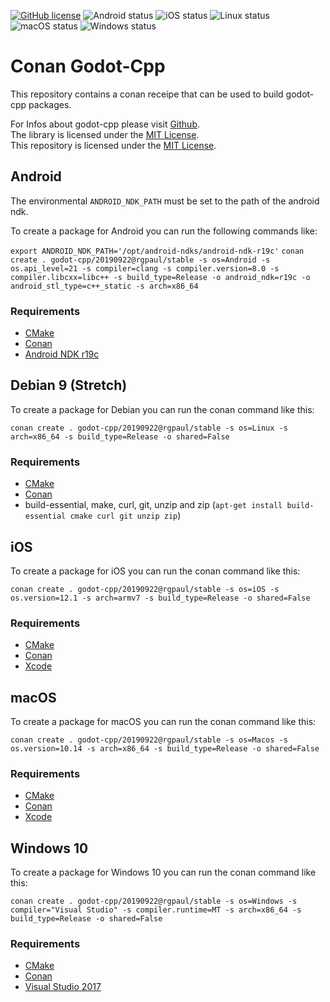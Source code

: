 [![GitHub license](https://img.shields.io/badge/license-MIT-blue.svg)](LICENSE)
![Android status](https://github.com/rgpaul/conan-godot-cpp-scripts/workflows/Android/badge.svg)
![iOS status](https://github.com/rgpaul/conan-godot-cpp-scripts/workflows/iOS/badge.svg)
![Linux status](https://github.com/rgpaul/conan-godot-cpp-scripts/workflows/Linux/badge.svg)
![macOS status](https://github.com/rgpaul/conan-godot-cpp-scripts/workflows/macOS/badge.svg)
![Windows status](https://github.com/rgpaul/conan-godot-cpp-scripts/workflows/Windows/badge.svg)

# Conan Godot-Cpp

This repository contains a conan receipe that can be used to build godot-cpp packages.

For Infos about godot-cpp please visit [Github](https://github.com/GodotNativeTools/godot-cpp).  
The library is licensed under the [MIT License](https://github.com/GodotNativeTools/godot-cpp/blob/master/LICENSE.md).  
This repository is licensed under the [MIT License](LICENSE).

## Android

The environmental `ANDROID_NDK_PATH` must be set to the path of the android ndk.

To create a package for Android you can run the following commands like:

`export ANDROID_NDK_PATH='/opt/android-ndks/android-ndk-r19c'`
`conan create . godot-cpp/20190922@rgpaul/stable -s os=Android -s os.api_level=21 -s compiler=clang -s compiler.version=8.0 -s compiler.libcxx=libc++ -s build_type=Release -o android_ndk=r19c -o android_stl_type=c++_static -s arch=x86_64`

### Requirements

* [CMake](https://cmake.org/)
* [Conan](https://conan.io/)
* [Android NDK r19c](https://developer.android.com/ndk/downloads/)

## Debian 9 (Stretch)

To create a package for Debian you can run the conan command like this:

`conan create . godot-cpp/20190922@rgpaul/stable -s os=Linux -s arch=x86_64 -s build_type=Release -o shared=False`

### Requirements

* [CMake](https://cmake.org/)
* [Conan](https://conan.io/)
* build-essential, make, curl, git, unzip and zip (`apt-get install build-essential cmake curl git unzip zip`)

## iOS

To create a package for iOS you can run the conan command like this:

`conan create . godot-cpp/20190922@rgpaul/stable -s os=iOS -s os.version=12.1 -s arch=armv7 -s build_type=Release -o shared=False`

### Requirements

* [CMake](https://cmake.org/)
* [Conan](https://conan.io/)
* [Xcode](https://developer.apple.com/xcode/)

## macOS

To create a package for macOS you can run the conan command like this:

`conan create . godot-cpp/20190922@rgpaul/stable -s os=Macos -s os.version=10.14 -s arch=x86_64 -s build_type=Release -o shared=False`

### Requirements

* [CMake](https://cmake.org/)
* [Conan](https://conan.io/)
* [Xcode](https://developer.apple.com/xcode/)

## Windows 10

To create a package for Windows 10 you can run the conan command like this:

`conan create . godot-cpp/20190922@rgpaul/stable -s os=Windows -s compiler="Visual Studio" -s compiler.runtime=MT -s arch=x86_64 -s build_type=Release -o shared=False`

### Requirements

* [CMake](https://cmake.org/)
* [Conan](https://conan.io/)
* [Visual Studio 2017](https://visualstudio.microsoft.com/de/downloads/)
